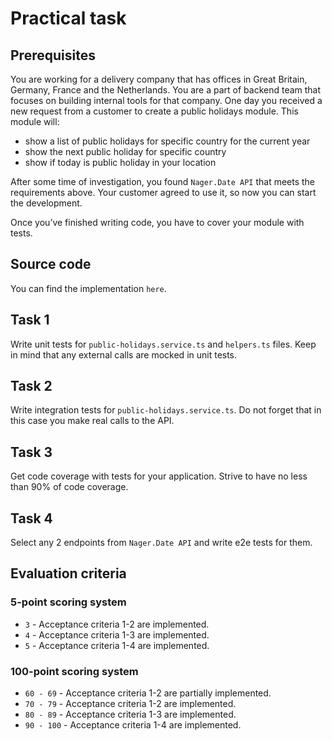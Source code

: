 # Practical task

## Prerequisites

You are working for a delivery company that has offices in Great Britain, Germany, France and the Netherlands. You are a part of backend team that focuses on building internal tools for that company. One day you received a new request from a customer to create a public holidays module. This module will:

- show a list of public holidays for specific country for the current year
- show the next public holiday for specific country
- show if today is public holiday in your location

After some time of investigation, you found ``Nager.Date API`` that meets the requirements above. Your customer agreed to use it, so now you can start the development.

Once you’ve finished writing code, you have to cover your module with tests.

## Source code

You can find the implementation ``here``.

## Task 1

Write unit tests for ``public-holidays.service.ts`` and ``helpers.ts`` files. Keep in mind that any external calls are mocked in unit tests.

## Task 2

Write integration tests for ``public-holidays.service.ts``. Do not forget that in this case you make real calls to the API.

## Task 3

Get code coverage with tests for your application. Strive to have no less than 90% of code coverage.

## Task 4

Select any 2 endpoints from ``Nager.Date API`` and write e2e tests for them.

## Evaluation criteria

### 5-point scoring system

- `3` - Acceptance criteria 1-2 are implemented.
- `4` - Acceptance criteria 1-3 are implemented.
- `5` - Acceptance criteria 1-4 are implemented.

### 100-point scoring system

- `60 - 69` - Acceptance criteria 1-2 are partially implemented.
- `70 - 79` - Acceptance criteria 1-2 are implemented.
- `80 - 89` - Acceptance criteria 1-3 are implemented.
- `90 - 100` - Acceptance criteria 1-4 are implemented.